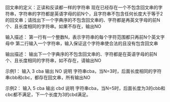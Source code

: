 回文串的定义：正读和反读都一样的字符串
现在已经存在一个不包含回文串的字符串，字符串的字符都是英语字母的前N个，且字符串不包含任何长度大于等于2的回文串；请找出下一个字典序的不包含回文串的、字符都是再英文字母的前N个、且长度相同的字符串。如果不存在，输出NO

输入描述：
第一行有一个整数N，表示字符串的每个字符范围都只再前N个英文字母中
第二行输入一个字符串，输入保证这个字符串使合法的且没有包含回文串

输出描述：
输出下一个字典序的不包含回文串的、字符都是在英语字母的前N个、且长度相同的字符串，如不存在，请输出NO

示例1：
输入
3
cba
输出
NO
说明
字符串cba，当N=3时，后面长度相同的字符串cbb和cbc，都存在回文串，所有输出NO

示例2：
输入
5
cba
输出
cbd
说明
字符串cba，当N=5时，后面长度为3的cbb和cbc都不满足，下一个长度为3的cbd满足。
